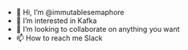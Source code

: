 - 👋 Hi, I’m @immutablesemaphore
- 👀 I’m interested in Kafka
- 💞️ I’m looking to collaborate on anything you want
- 📫 How to reach me Slack

<!---
immutablesemaphore/immutablesemaphore is a ✨ special ✨ repository because its `README.md` (this file) appears on your GitHub profile.
You can click the Preview link to take a look at your changes.
--->
